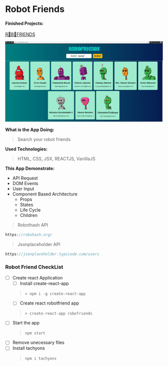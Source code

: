 # Robot Friends

#### Finished Projects:

[R🤖B🤖FRIENDS](https://ps-robofriends.now.sh)

![R🤖B🤖FRIENDS EXAMPLE SITE](ps-robofriends-example.gif)

**What is the App Doing:**
> Search your robot friends

**Used Technologies:**
> HTML, CSS, JSX, REACTJS, VanillaJS

**This App Demonstrate:**
  * API Request
  * DOM Events
  * User Input
  * Component Based Architecture
    * Props
    * States
    * Life Cycle
    * Children

  >Robothash API
```js
https://robohash.org/
```
  >Jsonplaceholder API
```js
https://jsonplaceholder.typicode.com/users
```


### Robot Friend CheckList

* [ ] Create react Application
  * [ ] Install create-react-app
  > `> npm i -g create-react-app`
  * [ ] Create react robotfriend app
  > `> create-react-app robofriends`
* [ ] Start the app
  > `npm start`
* [ ] Remove unecessary files
* [ ] Install tachyons
  > `npm i tachyons`
